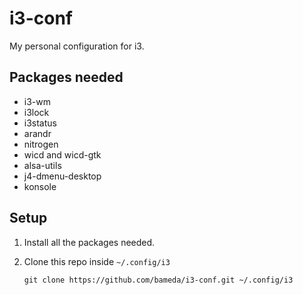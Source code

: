 i3-conf
=======

My personal configuration for i3.

Packages needed
---------------
- i3-wm
- i3lock
- i3status
- arandr
- nitrogen
- wicd and wicd-gtk
- alsa-utils
- j4-dmenu-desktop
- konsole

Setup
-----

1. Install all the packages needed.
2. Clone this repo inside `~/.config/i3`

    ```
    git clone https://github.com/bameda/i3-conf.git ~/.config/i3
    ```

